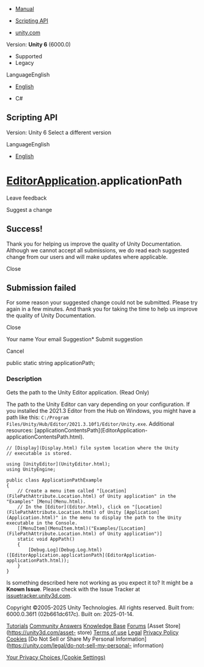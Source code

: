 [ ]()

  * [Manual](../Manual/index.html)
  * [Scripting API](../ScriptReference/index.html)

  * [unity.com](https://unity.com/)

Version: **Unity 6** (6000.0)

  * Supported
  * Legacy

LanguageEnglish

  * [English]()

  * C#

[ ](https://docs.unity3d.com)

## Scripting API

Version: Unity 6 Select a different version

LanguageEnglish

  * [English]()

#  [EditorApplication](EditorApplication.html).applicationPath

Leave feedback

Suggest a change

## Success!

Thank you for helping us improve the quality of Unity Documentation. Although
we cannot accept all submissions, we do read each suggested change from our
users and will make updates where applicable.

Close

## Submission failed

For some reason your suggested change could not be submitted. Please <a>try
again</a> in a few minutes. And thank you for taking the time to help us
improve the quality of Unity Documentation.

Close

Your name Your email Suggestion* Submit suggestion

Cancel

[ ]()

public static string applicationPath;

### Description

Gets the path to the Unity Editor application. (Read Only)

The path to the Unity Editor can vary depending on your configuration. If you
installed the 2021.3 Editor from the Hub on Windows, you might have a path
like this: `C:/Program Files/Unity/Hub/Editor/2021.3.10f1/Editor/Unity.exe`.
Additional resources: [applicationContentsPath](EditorApplication-
applicationContentsPath.html).

    
    
    // [Display](Display.html) file system location where the Unity
    // executable is stored.  
      
    using [UnityEditor](UnityEditor.html);
    using UnityEngine;  
      
    public class ApplicationPathExample
    {
        // Create a menu item called "[Location](FilePathAttribute.Location.html) of Unity application" in the "Examples" [Menu](Menu.html). 
        // In the [Editor](Editor.html), click on "[Location](FilePathAttribute.Location.html) of Unity [Application](Application.html)" in the menu to display the path to the Unity executable in the Console.
        [[MenuItem](MenuItem.html)("Examples/[Location](FilePathAttribute.Location.html) of Unity application")]
        static void AppPath()
        {
            [Debug.Log](Debug.Log.html)([EditorApplication.applicationPath](EditorApplication-applicationPath.html));
        }
    }
    

Is something described here not working as you expect it to? It might be a
**Known Issue**. Please check with the Issue Tracker at
[issuetracker.unity3d.com](https://issuetracker.unity3d.com).

Copyright ©2005-2025 Unity Technologies. All rights reserved. Built from:
6000.0.36f1 (02b661dc617c). Built on: 2025-01-14.

[Tutorials](https://unity3d.com/learn) [Community
Answers](https://answers.unity3d.com) [Knowledge
Base](https://support.unity3d.com/hc/en-us)
[Forums](https://forum.unity3d.com) [Asset Store](https://unity3d.com/asset-
store) [Terms of use](https://docs.unity3d.com/Manual/TermsOfUse.html)
[Legal](https://unity.com/legal) [Privacy
Policy](https://unity.com/legal/privacy-policy)
[Cookies](https://unity.com/legal/cookie-policy) [Do Not Sell or Share My
Personal Information](https://unity.com/legal/do-not-sell-my-personal-
information)

[Your Privacy Choices (Cookie Settings)](javascript:void\(0\);)

